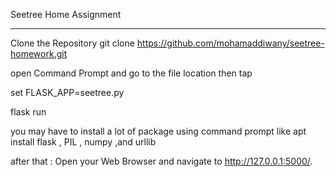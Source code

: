 Seetree Home Assignment
__________________________________
Clone the Repository
git clone https://github.com/mohamaddiwany/seetree-homework.git

open Command Prompt and go to the file location then tap 

set FLASK_APP=seetree.py

flask run

you may have to install a lot of package using command prompt like apt install flask , PIL , numpy ,and urllib

after that : Open your Web Browser and navigate to http://127.0.0.1:5000/.



